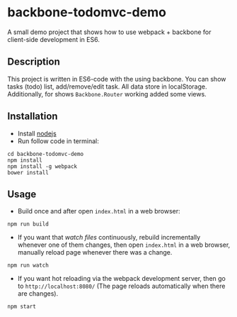 # backbone-todomvc-demo

A small demo project that shows how to use webpack + backbone for client-side development in ES6.

## Description

This project is written in ES6-code with the using backbone. You can show tasks (todo) list, add/remove/edit task. All data store in localStorage. Additionally, for shows `Backbone.Router` working added some views.

## Installation

* Install  [nodejs](https://nodejs.org)
* Run follow code in terminal:

```
cd backbone-todomvc-demo
npm install
npm install -g webpack
bower install
```

## Usage


* Build once and after open `index.html` in a web browser:
```
npm run build
```
* If you want that *watch files* continuously, rebuild incrementally whenever one of them changes, then open `index.html` in a web browser, manually reload page whenever there was a change.
```
npm run watch
```
* If you want hot reloading via the webpack development server, then go to `http://localhost:8080/` (The page reloads automatically when there are changes).
```
npm start
```
